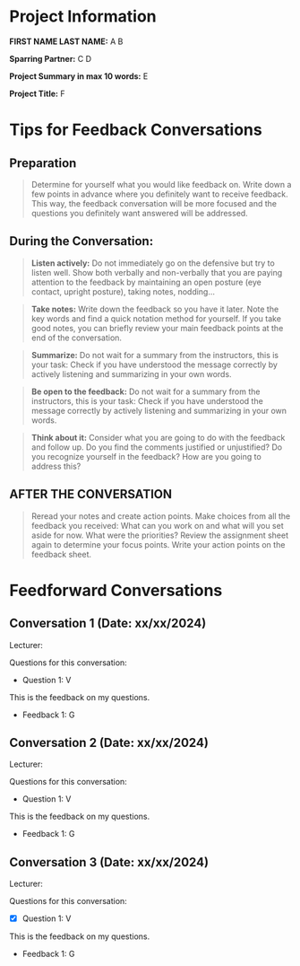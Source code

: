 # Project Information

**FIRST NAME LAST NAME:** A B

**Sparring Partner:** C D

**Project Summary in max 10 words:** E

**Project Title:** F

# Tips for Feedback Conversations

## Preparation

> Determine for yourself what you would like feedback on. Write down a few points in advance where you definitely want to receive feedback. This way, the feedback conversation will be more focused and the questions you definitely want answered will be addressed.

## During the Conversation:

> **Listen actively:** Do not immediately go on the defensive but try to listen well. Show both verbally and non-verbally that you are paying attention to the feedback by maintaining an open posture (eye contact, upright posture), taking notes, nodding...

> **Take notes:** Write down the feedback so you have it later. Note the key words and find a quick notation method for yourself. If you take good notes, you can briefly review your main feedback points at the end of the conversation.

> **Summarize:** Do not wait for a summary from the instructors, this is your task: Check if you have understood the message correctly by actively listening and summarizing in your own words.

> **Be open to the feedback:** Do not wait for a summary from the instructors, this is your task: Check if you have understood the message correctly by actively listening and summarizing in your own words.

> **Think about it:** Consider what you are going to do with the feedback and follow up. Do you find the comments justified or unjustified? Do you recognize yourself in the feedback? How are you going to address this?

## AFTER THE CONVERSATION

> Reread your notes and create action points. Make choices from all the feedback you received: What can you work on and what will you set aside for now. What were the priorities? Review the assignment sheet again to determine your focus points. Write your action points on the feedback sheet.

# Feedforward Conversations

## Conversation 1 (Date: xx/xx/2024)

Lecturer:

Questions for this conversation:

- Question 1: V

This is the feedback on my questions.

- Feedback 1: G

## Conversation 2 (Date: xx/xx/2024)

Lecturer:

Questions for this conversation:

- Question 1: V

This is the feedback on my questions.

- Feedback 1: G

## Conversation 3 (Date: xx/xx/2024)

Lecturer:

Questions for this conversation:

- [x] Question 1: V

This is the feedback on my questions.

- Feedback 1: G
